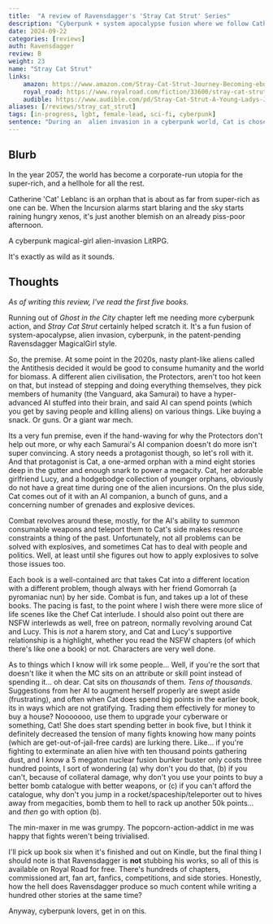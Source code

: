 ```yaml
---
title:  "A review of Ravensdagger's 'Stray Cat Strut' Series"
description: "Cyberpunk + system apocalypse fusion where we follow Catherine, who is chosen to be one of humanity's Samurai and lead the fight against the alien incursion."
date: 2024-09-22
categories: [reviews]
auth: Ravensdagger
review: B
weight: 23
name: "Stray Cat Strut"
links:
    amazon: https://www.amazon.com/Stray-Cat-Strut-Journey-Becoming-ebook/dp/B092FRRLGQ
    royal_road: https://www.royalroad.com/fiction/33600/stray-cat-strut-stubbing-never-lol
    audible: https://www.audible.com/pd/Stray-Cat-Strut-A-Young-Ladys-Journey-to-Becoming-a-Pop-Up-Samurai-Audiobook/B09L5B5ZTK
aliases: [/reviews/stray_cat_strut]
tags: [in-progress, lgbt, female-lead, sci-fi, cyberpunk]
sentence: "During an  alien invasion in a cyberpunk world, Cat is chosen by the Protector's to join the Vanguard, become a Samurai, and help save those she loves."
---
```


## Blurb

In the year 2057, the world has become a corporate-run utopia for the super-rich, and a hellhole for all the rest.

Catherine 'Cat' Leblanc is an orphan that is about as far from super-rich as one can be. When the Incursion alarms start blaring and the sky starts raining hungry xenos, it's just another blemish on an already piss-poor afternoon.

A cyberpunk magical-girl alien-invasion LitRPG.

It's exactly as wild as it sounds.


## Thoughts

*As of writing this review, I've read the first five books.*

Running out of *Ghost in the City* chapter left me needing more cyberpunk action, and *Stray Cat Strut* certainly helped scratch it. It's a fun fusion of system-apocalypse, alien invasion, cyberpunk, in the patent-pending Ravensdagger MagicalGirl style.

So, the premise. At some point in the 2020s, nasty plant-like aliens called the Antithesis decided it would be good to consume humanity and the world for biomass. A different alien civilisation, the Protectors, aren't too hot keen on that, but instead of stepping and doing everything themselves, they pick members of humanity (the Vanguard, aka Samurai) to have a hyper-advanced AI stuffed into their brain, and said AI can spend points (which you get by saving people and killing aliens) on various things. Like buying a snack. Or guns. Or a giant war mech.

Its a very fun premise, even if the hand-waving for why the Protectors don't help out more, or why each Samurai's AI companion doesn't do more isn't super convincing. A story needs a protagonist though, so let's roll with it. And that protagonist is Cat, a one-armed orphan with a mind eight stories deep in the gutter and enough snark to power a megacity. Cat, her adorable girlfriend Lucy, and a hodgebodge collection of younger orphans, obviously do not have a great time during one of the alien incursions. On the plus side, Cat comes out of it with an AI companion, a bunch of guns, and a concerning number of grenades and explosive devices.

Combat revolves around these, mostly, for the AI's ability to summon consumable weapons and teleport them to Cat's side makes resource constraints a thing of the past. Unfortunately, not all problems can be solved with explosives, and sometimes Cat has to deal with people and politics. Well, at least until she figures out how to apply explosives to solve those issues too.

Each book is a well-contained arc that takes Cat into a different location with a different problem, though always with her friend Gomorrah (a pyromaniac nun) by her side. Combat is fun, and takes up a lot of these books. The pacing is fast, to the point where I wish there were more slice of life scenes like the Chef Cat interlude. I should also point out there are NSFW interlewds as well, free on patreon, normally revolving around Cat and Lucy. This is _not_ a harem story, and Cat and Lucy's supportive relationship is a highlight, whether you read the NSFW chapters (of which there's like one a book) or not. Characters are very well done.

As to things which I know will irk some people... Well, if you're the sort that doesn't like it when the MC sits on an attribute or skill point instead of spending it... oh dear. Cat sits on *thousands* of them. *Tens of thousands*. Suggestions from her AI to augment herself properly are swept aside (frustrating), and often when Cat does spend big points in the earlier book, its in ways which are not gratifying. Trading them effectively for money to buy a house? Nooooooo, use them to upgrade your cyberware or something, Cat! She does start spending better in book five, but I think it definitely decreased the tension of many fights knowing how many points (which are get-out-of-jail-free cards) are lurking there. Like... if you're fighting to exterminate an alien hive with ten thousand points gathering dust, and I *know* a 5 megaton nuclear fusion bunker buster only costs three hundred points, I sort of wondering (a) why don't you do that, (b) if you can't, because of collateral damage, why don't you use your points to buy a better bomb catalogue with better weapons, or (c) if you can't afford the catalogue, why don't you jump in a rocket/spaceship/teleporter out to hives away from megacities, bomb them to hell to rack up another 50k points... and *then* go with option (b).

The min-maxer in me was grumpy. The popcorn-action-addict in me was happy that fights weren't being trivialised.

I'll pick up book six when it's finished and out on Kindle, but the final thing I should note is that Ravensdagger is **not** stubbing his works, so all of this is available on Royal Road for free. There's hundreds of chapters, commissioned art, fan art, fanfics, competitions, and side stories. Honestly, how the hell does Ravensdagger produce so much content while writing a hundred other stories at the same time?

Anyway, cyberpunk lovers, get in on this.
